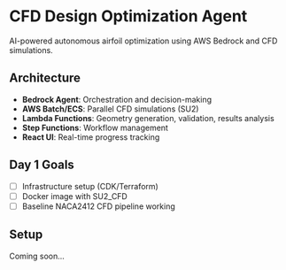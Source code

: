 # CFD Design Optimization Agent

AI-powered autonomous airfoil optimization using AWS Bedrock and CFD simulations.

## Architecture
- **Bedrock Agent**: Orchestration and decision-making
- **AWS Batch/ECS**: Parallel CFD simulations (SU2)
- **Lambda Functions**: Geometry generation, validation, results analysis
- **Step Functions**: Workflow management
- **React UI**: Real-time progress tracking

## Day 1 Goals
- [ ] Infrastructure setup (CDK/Terraform)
- [ ] Docker image with SU2_CFD
- [ ] Baseline NACA2412 CFD pipeline working

## Setup
Coming soon...
